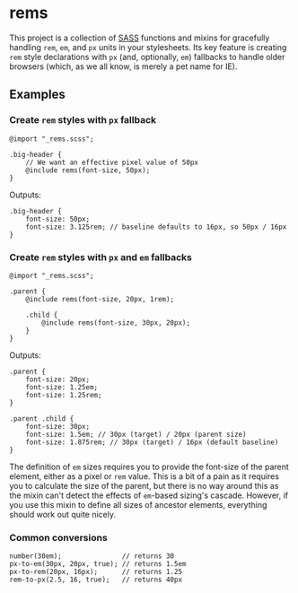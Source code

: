 # rems

This project is a collection of [SASS](http://sass-lang.com) functions and mixins for gracefully handling `rem`, `em`, and `px` units in your stylesheets. Its key feature is creating `rem` style declarations with `px` (and, optionally, `em`) fallbacks to handle older browsers (which, as we all know, is merely a pet name for IE).

## Examples

### Create `rem` styles with `px` fallback

```(sass)
@import "_rems.scss";

.big-header {
    // We want an effective pixel value of 50px
    @include rems(font-size, 50px);
}
```

Outputs:

```(css)
.big-header {
    font-size: 50px;
    font-size: 3.125rem; // baseline defaults to 16px, so 50px / 16px
}
```

### Create `rem` styles with `px` and `em` fallbacks

```(sass)
@import "_rems.scss";

.parent {
    @include rems(font-size, 20px, 1rem);

    .child {
        @include rems(font-size, 30px, 20px);
    }
}
```

Outputs:

```(css)
.parent {
    font-size: 20px;
    font-size: 1.25em;
    font-size: 1.25rem;
}

.parent .child {
    font-size: 30px;
    font-size: 1.5em; // 30px (target) / 20px (parent size)
    font-size: 1.875rem; // 30px (target) / 16px (default baseline)
}
```

The definition of `em` sizes requires you to provide the font-size of the parent element, either as a pixel or `rem` value. This is a bit of a pain as it requires you to calculate the size of the parent, but there is no way around this as the mixin can't detect the effects of `em`-based sizing's cascade. However, if you use this mixin to define all sizes of ancestor elements, everything should work out quite nicely.


### Common conversions

```(sass)
number(30em);               // returns 30
px-to-em(30px, 20px, true); // returns 1.5em
px-to-rem(20px, 16px);      // returns 1.25
rem-to-px(2.5, 16, true);   // returns 40px
```